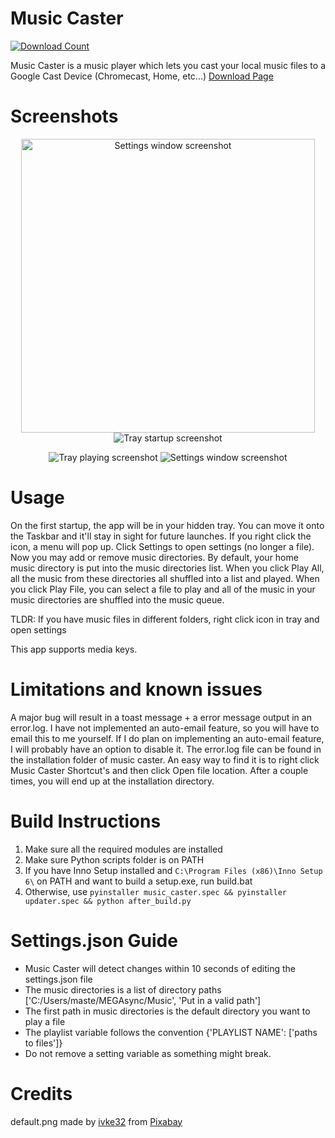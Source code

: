 # Music Caster
[![Download Count](https://img.shields.io/github/downloads/elibroftw/music-caster/total?color=blue&label=Downloads&style=for-the-badge)](https://github.com/elibroftw/music-caster/releases)

Music Caster is a music player which lets you cast your local music files to a Google Cast Device (Chromecast, Home, etc...)
[Download Page](https://github.com/elibroftw/music-caster/releases)

# Screenshots
<p align="center">
  <img width=470px src="https://github.com/elibroftw/music-caster/blob/master/resources/Settings%20Screenshot.jpg?raw=true" alt="Settings window screenshot">
  <img src="https://github.com/elibroftw/music-caster/blob/master/resources/Tray%20Startup.png?raw=true" alt="Tray startup screenshot">
</p>
<p align="center">
  <img src="https://github.com/elibroftw/music-caster/blob/master/resources/Tray%20Playing.png?raw=true" alt="Tray playing screenshot">
  <img src="https://github.com/elibroftw/music-caster/blob/master/resources/Tray%20Paused.png?raw=true" alt="Settings window screenshot">
</p>

# Usage
On the first startup, the app will be in your hidden tray. You can move it onto the Taskbar and it'll stay in sight for future launches.
If you right click the icon, a menu will pop up. Click Settings to open settings (no longer a file).
Now you may add or remove music directories. By default, your home music directory is put into the music directories list.
When you click Play All, all the music from these directories all shuffled into a list and played.
When you click Play File, you can select a file to play and all of the music in your music directories are shuffled into the music queue.

TLDR: If you have music files in different folders, right click icon in tray and open settings

This app supports media keys.

# Limitations and known issues
A major bug will result in a toast message + a error message output in an error.log.
I have not implemented an auto-email feature, so you will have to email this to me yourself.
If I do plan on implementing an auto-email feature, I will probably have an option to disable it.
The error.log file can be found in the installation folder of music caster.
An easy way to find it is to right click Music Caster Shortcut's and then click Open file location.
After a couple times, you will end up at the installation directory.

# Build Instructions
1. Make sure all the required modules are installed
2. Make sure Python scripts folder is on PATH
4. If you have Inno Setup installed and `C:\Program Files (x86)\Inno Setup 6\` on PATH and want to build a setup.exe, run build.bat
5. Otherwise, use `pyinstaller music_caster.spec && pyinstaller updater.spec && python after_build.py`

# Settings.json Guide
- Music Caster will detect changes within 10 seconds of editing the settings.json file
- The music directories is a list of directory paths ['C:/Users/maste/MEGAsync/Music', 'Put in a valid path']
- The first path in music directories is the default directory you want to play a file
- The playlist variable follows the convention {'PLAYLIST NAME': ['paths to files']}
- Do not remove a setting variable as something might break.

# Credits
default.png made by <a href="https://pixabay.com/users/ivke32-2526695/?utm_source=link-attribution&amp;utm_medium=referral&amp;utm_campaign=image&amp;utm_content=1413583">ivke32</a> from <a href="https://pixabay.com/?utm_source=link-attribution&amp;utm_medium=referral&amp;utm_campaign=image&amp;utm_content=1413583">Pixabay</a>
